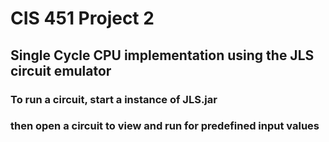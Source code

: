 # CIS 451 Project 2

## Single Cycle CPU implementation using the JLS circuit emulator

### To run a circuit, start a instance of JLS.jar
### then open a circuit to view and run for predefined input values
